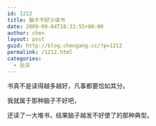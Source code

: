 ```yaml
---
id: 1212
title: 脑子不好少读书
date: 2009-09-04T18:33:55+00:00
author: chen
layout: post
guid: http://blog.chengang.cc/?p=1212
permalink: /1212.html
categories:
  - 扯淡
---
```

书真不是读得越多越好，凡事都要恰如其分。

我就属于那种脑子不好吧，

还读了一大堆书，结果脑子越发不好使了的那种典型。
